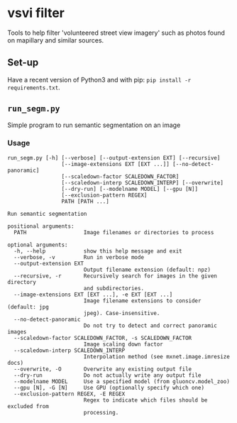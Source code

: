 # vsvi filter

Tools to help filter 'volunteered street view imagery' such as photos found on mapillary and similar sources.

## Set-up

Have a recent version of Python3 and with pip: `pip install -r requirements.txt`.

## `run_segm.py`

Simple program to run semantic segmentation on an image

### Usage

    run_segm.py [-h] [--verbose] [--output-extension EXT] [--recursive]
                     [--image-extensions EXT [EXT ...]] [--no-detect-panoramic]
                     [--scaledown-factor SCALEDOWN_FACTOR]
                     [--scaledown-interp SCALEDOWN_INTERP] [--overwrite]
                     [--dry-run] [--modelname MODEL] [--gpu [N]]
                     [--exclusion-pattern REGEX]
                     PATH [PATH ...]

    Run semantic segmentation

    positional arguments:
      PATH                  Image filenames or directories to process

    optional arguments:
      -h, --help            show this help message and exit
      --verbose, -v         Run in verbose mode
      --output-extension EXT
                            Output filename extension (default: npz)
      --recursive, -r       Recursively search for images in the given directory
                            and subdirectories.
      --image-extensions EXT [EXT ...], -e EXT [EXT ...]
                            Image filename extensions to consider (default: jpg
                            jpeg). Case-insensitive.
      --no-detect-panoramic
                            Do not try to detect and correct panoramic images
      --scaledown-factor SCALEDOWN_FACTOR, -s SCALEDOWN_FACTOR
                            Image scaling down factor
      --scaledown-interp SCALEDOWN_INTERP
                            Interpolation method (see mxnet.image.imresize docs)
      --overwrite, -O       Overwrite any existing output file
      --dry-run             Do not actually write any output file
      --modelname MODEL     Use a specified model (from gluoncv.model_zoo)
      --gpu [N], -G [N]     Use GPU (optionally specify which one)
      --exclusion-pattern REGEX, -E REGEX
                            Regex to indicate which files should be excluded from
                            processing.
